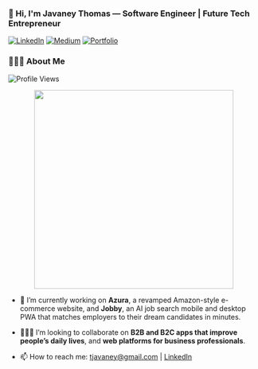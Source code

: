 ### 👋 Hi, I'm Javaney Thomas — Software Engineer | Future Tech Entrepreneur
[![LinkedIn](https://img.shields.io/badge/LinkedIn-blue?style=for-the-badge&logo=linkedin)](https://linkedin.com/in/javaney-thomas-930284183) [![Medium](https://img.shields.io/badge/Medium-black?style=for-the-badge&logo)](https://medium.com/@javaneyt)
[![Portfolio](https://img.shields.io/badge/Portfolio-red?style=for-the-badge&logo)](https://www.raijutech.net/) 


### 🙋🏾‍♂️ About Me
![Profile Views](https://img.shields.io/badge/Profile%20Views-7.2k-blue?style=for-the-badge&logo=github)

<p align="center">
  <img src="https://media3.giphy.com/media/3o6Mb6qXK0OxwjSr7y/giphy.gif" width="400"/>
</p>



- 🔭 I’m currently working on **Azura**, a revamped Amazon-style e-commerce website, and **Jobby**, an AI job search mobile and desktop PWA that matches employers to their dream candidates in minutes.

- 👨🏾‍💻 I’m looking to collaborate on **B2B and B2C apps that improve people’s daily lives**, and **web platforms for business professionals**.

- 📫 How to reach me: [tjavaney@gmail.com](mailto\:tjavaney@gmail.com) | [LinkedIn](https://linkedin.com/in/javaney-thomas-930284183)

<!--
**Javaney-Thomas/Javaney-Thomas** is a ✨ _special_ ✨ repository because its `README.md` (this file) appears on your GitHub profile.

Here are some ideas to get you started:





